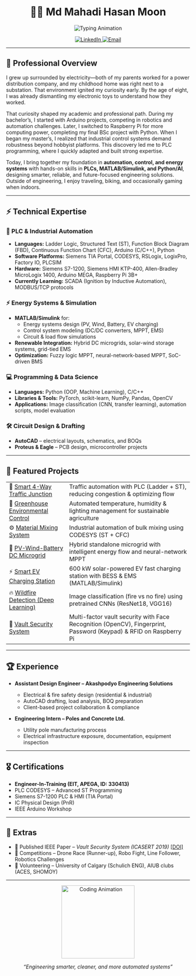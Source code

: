 <h1 align="center">👨‍💻 Md Mahadi Hasan Moon</h1>

<p align="center">
  <img src="https://readme-typing-svg.herokuapp.com?font=Fira+Code&size=22&duration=3000&pause=1000&color=00C2FF&center=true&vCenter=true&width=700&lines=Electrical+%26+Computer+Engineer;Automation+%7C+Control+Systems+%7C+Energy;PLC+%26+Industrial+Automation;MATLAB+%7C+Python+%7C+AI+Applications" alt="Typing Animation" />
</p>

<p align="center">
  <a href="https://www.linkedin.com/in/md-mahadi-hasan-moon-a5b5b9187/" target="_blank">
    <img src="https://img.shields.io/badge/LinkedIn-Profile-blue?style=for-the-badge&logo=linkedin" alt="LinkedIn"/> </a>
  <a href="mailto:mahadihasanmoon95@gmail.com">
    <img src="https://img.shields.io/badge/Email-Contact%20Me-red?style=for-the-badge&logo=gmail" alt="Email"/>
  </a>
</p>

---

## 🚀 Professional Overview
I grew up surrounded by electricity—both of my parents worked for a power distribution company, and my childhood home was right next to a substation. That environment ignited my curiosity early. By the age of eight, I was already dismantling my electronic toys to understand how they worked.  

That curiosity shaped my academic and professional path. During my bachelor’s, I started with Arduino projects, competing in robotics and automation challenges. Later, I switched to Raspberry Pi for more computing power, completing my final BSc project with Python. When I began my master’s, I realized that industrial control systems demand robustness beyond hobbyist platforms. This discovery led me to PLC programming, where I quickly adapted and built strong expertise.  

Today, I bring together my foundation in **automation, control, and energy systems** with hands-on skills in **PLCs, MATLAB/Simulink, and Python/AI**, designing smarter, reliable, and future-focused engineering solutions. Outside of engineering, I enjoy traveling, biking, and occasionally gaming when indoors.  

---

## ⚡ Technical Expertise

### 🔌 PLC & Industrial Automation
- **Languages:** Ladder Logic, Structured Text (ST), Function Block Diagram (FBD), Continuous Function Chart (CFC), Arduino (C/C++), Python  
- **Software Platforms:** Siemens TIA Portal, CODESYS, RSLogix, LogixPro, Factory IO, PLCSIM  
- **Hardware:** Siemens S7-1200, Siemens HMI KTP-400, Allen-Bradley MicroLogix 1400, Arduino MEGA, Raspberry Pi 3B+  
- **Currently Learning:** SCADA (Ignition by Inductive Automation), MODBUS/TCP protocols  

### ⚡ Energy Systems & Simulation
- **MATLAB/Simulink** for:
  - Energy systems design (PV, Wind, Battery, EV charging)
  - Control system modeling (DC/DC converters, MPPT, EMS)
  - Circuit & load flow simulations
- **Renewable Integration:** Hybrid DC microgrids, solar-wind storage systems, grid-tied EMS  
- **Optimization:** Fuzzy logic MPPT, neural-network-based MPPT, SoC-driven BMS  

### 💻 Programming & Data Science
- **Languages:** Python (OOP, Machine Learning), C/C++  
- **Libraries & Tools:** PyTorch, scikit-learn, NumPy, Pandas, OpenCV  
- **Applications:** Image classification (CNN, transfer learning), automation scripts, model evaluation  

### 🛠️ Circuit Design & Drafting
- **AutoCAD** – electrical layouts, schematics, and BOQs  
- **Proteus & Eagle** – PCB design, microcontroller projects  

---

## 🌟 Featured Projects

<table>
  <tr>
    <td>🚦 <a href="https://github.com/Moon765/Smart-4-Way-Traffic-Junction">Smart 4-Way Traffic Junction</a></td>
    <td>Traffic automation with PLC (Ladder + ST), reducing congestion & optimizing flow</td>
  </tr>
  <tr>
    <td>🌱 <a href="https://github.com/Moon765/Greenhouse-Environmental-Control">Greenhouse Environmental Control</a></td>
    <td>Automated temperature, humidity & lighting management for sustainable agriculture</td>
  </tr>
  <tr>
    <td>⚙️ <a href="https://github.com/Moon765/Material-Mixing-System">Material Mixing System</a></td>
    <td>Industrial automation of bulk mixing using CODESYS (ST + CFC)</td>
  </tr>
  <tr>
    <td>🔋 <a href="https://github.com/Moon765/PV-Wind-Battery-Based-DC-Microgrid">PV-Wind-Battery DC Microgrid</a></td>
    <td>Hybrid standalone microgrid with intelligent energy flow and neural-network MPPT</td>
  </tr>
  <tr>
    <td>⚡ <a href="https://github.com/Moon765/Smart-EV-Charging-Station">Smart EV Charging Station</a></td>
    <td>600 kW solar-powered EV fast charging station with BESS & EMS (MATLAB/Simulink)</td>
  </tr>
  <tr>
    <td>🔥 <a href="https://github.com/Moon765/WILDFIRE-DETECTION-USING-DEEP-LEARNING">Wildfire Detection (Deep Learning)</a></td>
    <td>Image classification (fire vs no fire) using pretrained CNNs (ResNet18, VGG16)</td>
  </tr>
  <tr>
    <td>🔐 <a href="https://github.com/Moon765/Design-and-Implementation-of-a-Vault-Security-System">Vault Security System</a></td>
    <td>Multi-factor vault security with Face Recognition (OpenCV), Fingerprint, Password (Keypad) & RFID on Raspberry Pi</td>
  </tr>
</table>

---

## 🏆 Experience
- **Assistant Design Engineer – Akashpodyo Engineering Solutions**  
  - Electrical & fire safety design (residential & industrial)  
  - AutoCAD drafting, load analysis, BOQ preparation  
  - Client-based project collaboration & compliance  

- **Engineering Intern – Poles and Concrete Ltd.**  
  - Utility pole manufacturing process  
  - Electrical infrastructure exposure, documentation, equipment inspection  

---

## 🎖️ Certifications
- **Engineer-In-Training (EIT, APEGA, ID: 330413)**  
- PLC CODESYS – Advanced ST Programming  
- Siemens S7-1200 PLC & HMI (TIA Portal)  
- IC Physical Design (PnR)  
- IEEE Arduino Workshop  

---

## 🎯 Extras
- 📄 Published IEEE Paper – *Vault Security System (ICASERT 2019)* [[DOI]](https://doi.org/10.1109/ICASERT.2019.8934658)  
- 🏁 Competitions – Drone Race (Runner-up), Robo Fight, Line Follower, Robotics Challenges  
- 🤝 Volunteering – University of Calgary (Schulich ENG), AIUB clubs (ACES, SHOMOY)  

---

<p align="center">
  <img src="https://media.giphy.com/media/QssGEmpkyEOhBCb7e1/giphy.gif" width="200px" alt="Coding Animation" />
</p>

<p align="center">
  <i>“Engineering smarter, cleaner, and more automated systems”</i>
</p>
